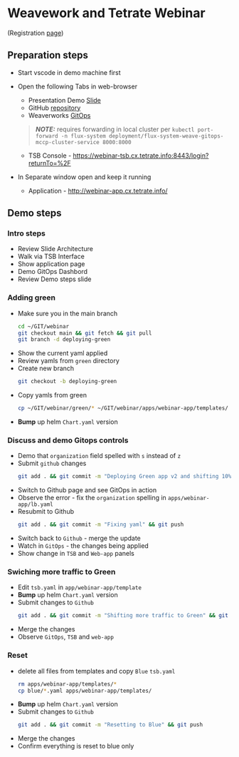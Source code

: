 # Weavework and Tetrate Webinar
(Registration [page](https://go.weave.works/webinar-security-and-resiliency-of-cloud-native-applications.html))

## Preparation steps

- Start vscode in demo machine first

- Open the following Tabs in web-browser
    - Presentation Demo [Slide](https://docs.google.com/presentation/d/1QWthI3HmddY9vmSBiav6_JnelMizwp9D9v-29uD2xFY/present?slide=id.p#27)
    - GitHub [repository](https://github.com/PetrMc/webinar)
    - Weaverworks [GitOps](https://localhost:8000/)
    > **_NOTE:_** requires forwarding in local cluster per `kubectl port-forward -n flux-system deployment/flux-system-weave-gitops-mccp-cluster-service 8000:8000`
    - TSB Console - https://webinar-tsb.cx.tetrate.info:8443/login?returnTo=%2F

- In Separate window open and keep it running
   - Application - http://webinar-app.cx.tetrate.info/

## Demo steps

### Intro steps
- Review Slide Architecture
- Walk via TSB Interface 
- Show application page
- Demo GitOps Dashbord
- Review Demo steps slide

### Adding green
- Make sure you in the main branch
    ```bash
    cd ~/GIT/webinar
    git checkout main && git fetch && git pull
    git branch -d deploying-green
    ```    
- Show the current yaml applied
- Review yamls from `green` directory
- Create new branch
    ```bash
    git checkout -b deploying-green
    ```    
- Copy yamls from green
   ```bash
   cp ~/GIT/webinar/green/* ~/GIT/webinar/apps/webinar-app/templates/
   ```
- **Bump** up helm `Chart.yaml` version 

### Discuss and demo Gitops controls
- Demo that `organization` field spelled with `s` instead of `z`
- Submit `github` changes
   ```bash
   git add . && git commit -m "Deploying Green app v2 and shifting 10% of traffic to Green" && git push --set-upstream origin deploying-green
   ```    
- Switch to Github page and see GitOps in action
- Observe the error - fix the `organization` spelling in `apps/webinar-app/lb.yaml`
- Resubmit to Github
   ```bash
   git add . && git commit -m "Fixing yaml" && git push
   ```
- Switch back to `Github` - merge the update
- Watch in `GitOps` - the changes being applied
- Show change in `TSB` and `Web-app` panels

### Swiching more traffic to Green

- Edit `tsb.yaml` in `app/webinar-app/template`
- **Bump** up helm `Chart.yaml` version 
- Submit changes to `Github`
  ```bash
  git add . && git commit -m "Shifting more traffic to Green" && git push
  ```
- Merge the changes 
- Observe `GitOps`, `TSB` and `web-app`

### Reset

- delete all files from templates and copy `Blue` `tsb.yaml`
  ```bash
  rm apps/webinar-app/templates/*
  cp blue/*.yaml apps/webinar-app/templates/
  ```
- **Bump** up helm `Chart.yaml` version 
- Submit changes to `Github`
  ```bash
  git add . && git commit -m "Resetting to Blue" && git push
  ```
- Merge the changes 
- Confirm everything is reset to blue only
